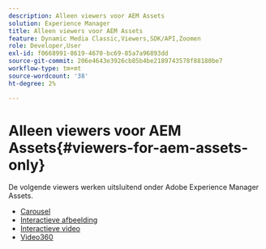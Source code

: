 ```yaml
---
description: Alleen viewers voor AEM Assets
solution: Experience Manager
title: Alleen viewers voor AEM Assets
feature: Dynamic Media Classic,Viewers,SDK/API,Zoomen
role: Developer,User
exl-id: f0668991-8619-4670-bc69-85a7a96893dd
source-git-commit: 206e4643e3926cb85b4be2189743578f88180be7
workflow-type: tm+mt
source-wordcount: '38'
ht-degree: 2%

---
```


# Alleen viewers voor AEM Assets{#viewers-for-aem-assets-only}

De volgende viewers werken uitsluitend onder Adobe Experience Manager Assets.

* [Carousel](c-html5-aem-carousel/c-html5-aem-carousel.md)
* [Interactieve afbeelding](c-html5-aem-interactive-images/c-html5-aem-interactive-images.md)
* [Interactieve video](c-html5-aem-int-video/c-html5-aem-int-video.md)
* [Video360](c-html5-aem-video360/c-html5-aem-video360.md)
